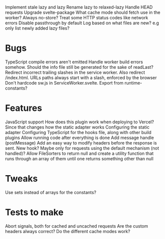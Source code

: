 Implement stale lazy and lazy
Rename lazy to relaxed-lazy
Handle HEAD requests
Upgrade svelte-package
What cache mode should fetch use in the worker? Always no-store?
Treat some HTTP status codes like network errors
Disable passthrough by default
Log based on what files are new? e.g only list newly added lazy files?

# Bugs
TypeScript compile errors aren't emitted
Handle worker build errors somehow. Should the info file still be generated for the sake of readLast?
Redirect incorrect trailing slashes in the service worker. Also redirect /index.html. URLs paths always start with a slash, enforced by the browser
Don't hardcode sw.js in ServiceWorker.svelte. Export from runtime-constants?

# Features
JavaScript support
How does this plugin work when deploying to Vercel? Since that changes how the static adapter works
Configuring the static adapter
Configuring TypeScript for the hooks file, along with other build plugins
Allow running code after everything is done
Add message handle (postMessage)
Add an easy way to modify headers before the response is sent. New hook? Maybe only for requests using the default mechanism (not handled)?
Allow FileSorters to return null and create a utility function that runs through an array of them until one returns something other than null 

# Tweaks
Use sets instead of arrays for the constants?

# Tests to make
Abort signals, both for cached and uncached requests
Are the custom headers always correct?
Do the different cache modes work?